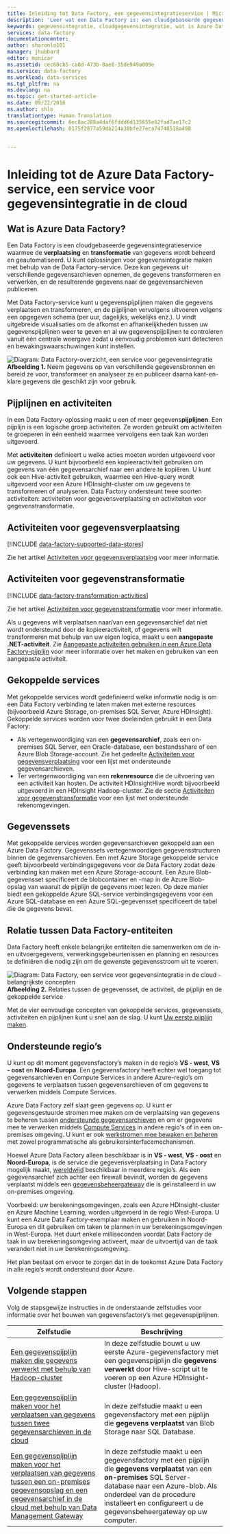 ```yaml
---
title: Inleiding tot Data Factory, een gegevensintegratieservice | Microsoft Docs
description: 'Leer wat een Data Factory is: een cloudgebaseerde gegevensintegratieservice waarmee de verplaatsing en transformatie van gegevens wordt beheerd en geautomatiseerd.'
keywords: gegevensintegratie, cloudgegevensintegratie, wat is Azure Data Factory
services: data-factory
documentationcenter: 
author: sharonlo101
manager: jhubbard
editor: monicar
ms.assetid: cec68cb5-ca0d-473b-8ae8-35de949a009e
ms.service: data-factory
ms.workload: data-services
ms.tgt_pltfrm: na
ms.devlang: na
ms.topic: get-started-article
ms.date: 09/22/2016
ms.author: shlo
translationtype: Human Translation
ms.sourcegitcommit: 6ec8ac288a4daf6fddd6d135655e62fad7ae17c2
ms.openlocfilehash: 0175f2877a59db214a38bfe27eca74748518a498


---
```

# <a name="introduction-to-azure-data-factory-service-a-data-integration-service-in-the-cloud"></a>Inleiding tot de Azure Data Factory-service, een service voor gegevensintegratie in de cloud
## <a name="what-is-azure-data-factory"></a>Wat is Azure Data Factory?
Een Data Factory is een cloudgebaseerde gegevensintegratieservice waarmee de **verplaatsing** en **transformatie** van gegevens wordt beheerd en geautomatiseerd. U kunt oplossingen voor gegevensintegratie maken met behulp van de Data Factory-service. Deze kan gegevens uit verschillende gegevensarchieven opnemen, de gegevens transformeren en verwerken, en de resulterende gegevens naar de gegevensarchieven publiceren.

Met Data Factory-service kunt u gegevenspijplijnen maken die gegevens verplaatsen en transformeren, en de pijplijnen vervolgens uitvoeren volgens een opgegeven schema (per uur, dagelijks, wekelijks enz.). U vindt uitgebreide visualisaties om de afkomst en afhankelijkheden tussen uw gegevenspijplijnen weer te geven en al uw gegevenspijplijnen te controleren vanuit één centrale weergave zodat u eenvoudig problemen kunt detecteren en bewakingswaarschuwingen kunt instellen.

![Diagram: Data Factory-overzicht, een service voor gegevensintegratie](./media/data-factory-introduction/what-is-azure-data-factory.png)
**Afbeelding 1.** Neem gegevens op van verschillende gegevensbronnen en bereid ze voor, transformeer en analyseer ze en publiceer daarna kant-en-klare gegevens die geschikt zijn voor gebruik.

## <a name="pipelines-and-activities"></a>Pijplijnen en activiteiten
In een Data Factory-oplossing maakt u een of meer gegevens**pijplijnen**. Een pijplijn is een logische groep activiteiten. Ze worden gebruikt om activiteiten te groeperen in één eenheid waarmee vervolgens een taak kan worden uitgevoerd.

Met **activiteiten** definieert u welke acties moeten worden uitgevoerd voor uw gegevens. U kunt bijvoorbeeld een kopieeractiviteit gebruiken om gegevens van één gegevensarchief naar een andere te kopiëren. U kunt ook een Hive-activiteit gebruiken, waarmee een Hive-query wordt uitgevoerd voor een Azure HDInsight-cluster om uw gegevens te transformeren of analyseren. Data Factory ondersteunt twee soorten activiteiten: activiteiten voor gegevensverplaatsing en activiteiten voor gegevenstransformatie.

## <a name="data-movement-activities"></a>Activiteiten voor gegevensverplaatsing
[!INCLUDE [data-factory-supported-data-stores](../../includes/data-factory-supported-data-stores.md)]

Zie het artikel [Activiteiten voor gegevensverplaatsing](data-factory-data-movement-activities.md) voor meer informatie.

## <a name="data-transformation-activities"></a>Activiteiten voor gegevenstransformatie
[!INCLUDE [data-factory-transformation-activities](../../includes/data-factory-transformation-activities.md)]

Zie het artikel [Activiteiten voor gegevenstransformatie](data-factory-data-transformation-activities.md) voor meer informatie.

Als u gegevens wilt verplaatsen naar/van een gegevensarchief dat niet wordt ondersteund door de kopieeractiviteit, of gegevens wilt transformeren met behulp van uw eigen logica, maakt u een **aangepaste .NET-activiteit**. Zie [Aangepaste activiteiten gebruiken in een Azure Data Factory-pijplijn](data-factory-use-custom-activities.md) voor meer informatie over het maken en gebruiken van een aangepaste activiteit.

## <a name="linked-services"></a>Gekoppelde services
Met gekoppelde services wordt gedefinieerd welke informatie nodig is om een Data Factory verbinding te laten maken met externe resources (bijvoorbeeld Azure Storage, on-premises SQL Server, Azure HDInsight). Gekoppelde services worden voor twee doeleinden gebruikt in een Data Factory:

* Als vertegenwoordiging van een **gegevensarchief**, zoals een on-premises SQL Server, een Oracle-database, een bestandsshare of een Azure Blob Storage-account. Zie het gedeelte [Activiteiten voor gegevensverplaatsing](data-factory-data-movement-activities.md) voor een lijst met ondersteunde gegevensarchieven.
* Ter vertegenwoordiging van een **rekenresource** die de uitvoering van een activiteit kan hosten. De activiteit HDInsightHive wordt bijvoorbeeld uitgevoerd in een HDInsight Hadoop-cluster. Zie de sectie [Activiteiten voor gegevenstransformatie](data-factory-data-transformation-activities.md) voor een lijst met ondersteunde rekenomgevingen.

## <a name="datasets"></a>Gegevenssets
Met gekoppelde services worden gegevensarchieven gekoppeld aan een Azure Data Factory. Gegevenssets vertegenwoordigen gegevensstructuren binnen de gegevensarchieven. Een met Azure Storage gekoppelde service geeft bijvoorbeeld verbindingsgegevens voor de Data Factory zodat deze verbinding kan maken met een Azure Storage-account. Een Azure Blob-gegevensset specificeert de blobcontainer en -map in de Azure Blob-opslag van waaruit de pijplijn de gegevens moet lezen. Op deze manier biedt een gekoppelde Azure SQL-service verbindingsgegevens voor een Azure SQL-database en een Azure SQL-gegevensset specificeert de tabel die de gegevens bevat.   

## <a name="relationship-between-data-factory-entities"></a>Relatie tussen Data Factory-entiteiten
Data Factory heeft enkele belangrijke entiteiten die samenwerken om de in- en uitvoergegevens, verwerkingsgebeurtenissen en planning en resources te definiëren die nodig zijn om de gewenste gegevensstroom uit te voeren.

![Diagram: Data Factory, een service voor gegevensintegratie in de cloud - belangrijkste concepten](./media/data-factory-introduction/data-integration-service-key-concepts.png)
**Afbeelding 2.** Relaties tussen de gegevensset, de activiteit, de pijplijn en de gekoppelde service

Met de vier eenvoudige concepten van gekoppelde services, gegevenssets, activiteiten en pijplijnen kunt u snel aan de slag. U kunt [Uw eerste pijplijn maken](data-factory-build-your-first-pipeline.md).

## <a name="supported-regions"></a>Ondersteunde regio’s
U kunt op dit moment gegevensfactory’s maken in de regio’s **VS - west**, **VS - oost** en **Noord-Europa**. Een gegevensfactory heeft echter wel toegang tot gegevensarchieven en Compute Services in andere Azure-regio’s om gegevens te verplaatsen tussen gegevensarchieven of om gegevens te verwerken middels Compute Services.

Azure Data Factory zelf slaat geen gegevens op. U kunt er gegevensgestuurde stromen mee maken om de verplaatsing van gegevens te beheren tussen [ondersteunde gegevensarchieven](data-factory-data-movement-activities.md#supported-data-stores-and-formats) en om er gegevens mee te verwerken middels [Compute Services](data-factory-compute-linked-services.md) in andere regio's of in een on-premises omgeving. U kunt er ook [werkstromen mee bewaken en beheren](data-factory-monitor-manage-pipelines.md) met zowel programmatische als gebruikersinterfacemechanismen.

Hoewel Azure Data Factory alleen beschikbaar is in **VS - west**, **VS - oost** en **Noord-Europa**, is de service die gegevensverplaatsing in Data Factory mogelijk maakt, [wereldwijd](data-factory-data-movement-activities.md#global) beschikbaar in meerdere regio’s. Als een gegevensarchief zich achter een firewall bevindt, worden de gegevens verplaatst middels een [gegevensbeheergateway](data-factory-move-data-between-onprem-and-cloud.md) die is geïnstalleerd in uw on-premises omgeving.

Voorbeeld: uw berekeningsomgevingen, zoals een Azure HDInsight-cluster en Azure Machine Learning, worden uitgevoerd in de regio West-Europa. U kunt een Azure Data Factory-exemplaar maken en gebruiken in Noord-Europa en dit gebruiken om taken te plannen in uw berekeningsomgevingen in West-Europa. Het duurt enkele milliseconden voordat Data Factory de taak in uw berekeningsomgeving activeert, maar de uitvoertijd van de taak verandert niet in uw berekeningsomgeving.

Het plan bestaat om ervoor te zorgen dat in de toekomst Azure Data Factory in alle regio’s wordt ondersteund door Azure.

## <a name="next-steps"></a>Volgende stappen
Volg de stapsgewijze instructies in de onderstaande zelfstudies voor informatie over het bouwen van gegevensfactory’s met gegevenspijplijnen.

| Zelfstudie | Beschrijving |
| --- | --- |
| [Een gegevenspijplijn maken die gegevens verwerkt met behulp van Hadoop-cluster](data-factory-build-your-first-pipeline.md) |In deze zelfstudie bouwt u uw eerste Azure-gegevensfactory met een gegevenspijplijn die **gegevens verwerkt** door Hive-script uit te voeren op een Azure HDInsight-cluster (Hadoop). |
| [Een gegevenspijplijn maken voor het verplaatsen van gegevens tussen twee gegevensarchieven in de cloud](data-factory-copy-data-from-azure-blob-storage-to-sql-database.md) |In deze zelfstudie maakt u een gegevensfactory met een pijplijn die **gegevens verplaatst** van Blob Storage naar SQL Database. |
| [Een gegevenspijplijn maken voor het verplaatsen van gegevens tussen een on-premises gegevensopslag en een gegevensarchief in de cloud met behulp van Data Management Gateway](data-factory-move-data-between-onprem-and-cloud.md) |In deze zelfstudie maakt u een gegevensfactory met een pijplijn die **gegevens verplaatst** van een **on-premises** SQL Server-database naar een Azure-blob. Als onderdeel van de procedure installeert en configureert u de gegevensbeheergateway op uw computer. |



<!--HONumber=Nov16_HO2-->


